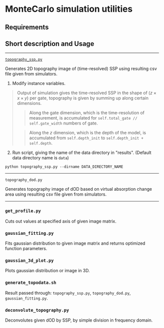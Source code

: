 # MonteCarlo simulation utilities

## Requirements


## Short description and Usage
---
[`topography_ssp.py`](https://github.com/pasca-l/light-propagation-simulator/blob/main/utils/topography_ssp.py)

Generates 2D topography image of (time-resolved) SSP using resulting csv file given from simulators.

1. Modify instance variables.
> Output of simulation gives the time-resolved SSP in the shape of ($z \times x \times y$) per gate, topography is given by summing up along certain dimensions.
>> Along the gate dimension, which is the time-resolution of measurement, is accumulated for `self.total_gate // self.gate_width` numbers of gate.
>
>> Along the $z$ dimension, which is the depth of the model, is accumulated from `self.depth_init` to `self.depth_init + self.depth`.

2. Run script, giving the name of the data directory in "results". (Default data directory name is `data`)
```
python topography_ssp.py --dirname DATA_DIRECTORY_NAME
```

---
`topography_dod.py`

Generates topography image of dOD based on virtual absorption change area using resulting csv file given from simulators.

---
### `get_profile.py`
Cuts out values at specified axis of given image matrix.


### `gaussian_fitting.py`
Fits gaussian distribution to given image matrix and returns optimized function parameters.


### `gaussian_3d_plot.py`
Plots gaussian distribution or image in 3D.


### `generate_topodata.sh`
Result passed through: `topography_ssp.py`, `topography_dod.py`, `gaussian_fitting.py`.


### `deconvolute_topography.py`
Deconvolutes given dOD by SSP, by simple division in frequency domain.
